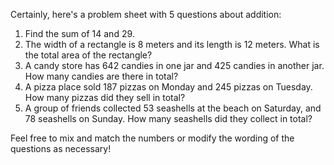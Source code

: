 Certainly, here's a problem sheet with 5 questions about addition:

1. Find the sum of 14 and 29.
2. The width of a rectangle is 8 meters and its length is 12 meters. What is the total area of the rectangle?
3. A candy store has 642 candies in one jar and 425 candies in another jar. How many candies are there in total?
4. A pizza place sold 187 pizzas on Monday and 245 pizzas on Tuesday. How many pizzas did they sell in total?
5. A group of friends collected 53 seashells at the beach on Saturday, and 78 seashells on Sunday. How many seashells did they collect in total?

Feel free to mix and match the numbers or modify the wording of the questions as necessary!